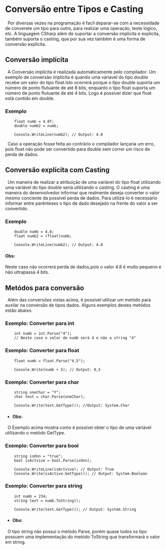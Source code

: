 # Conversão entre Tipos e Casting

&nbsp; Por diversas vezes na programação é facíl deparar-se com a necessidade de converete um tipo para outro, para realizar uma operação, teste lógico, etc. A linguagem CSharp além de suportar a conversão implícita e explícita, também suporta o casting, que por sua vez também é uma forma de conversão explícita.

## Conversão implícita

&nbsp; A Conversão implícita é realizada automáticamente pelo compilador. Um exemplo de conversão implícita é quando uma váriavel do tipo double recebe um valor do tipo float.Isto ocorrerá porque o tipo double suporta um número de ponto flutuante de até 8 bits, enquanto o tipo float suporta um número de ponto flutuante de até 4 bits. Logo é possível dizer que float está contido em double.

### Exemplo

```
    float numb = 4.8f;
    double numb2 = numb;

    Console.WriteLine(numb2); // Output: 4.8
```

&nbsp; Caso a operação fosse feita ao contrário o compilador lançaria um erro, pois float não pode ser convertido para double sem correr um risco de perda de dados.

## Conversão explícita com Casting

&nbsp; Um maneira de realizar a atribuição de uma variável do tipo float utilizando uma variável do tipo double seria utilizando o casting. O casting é uma maneira do desenvolvedor informar que realmente deseja converter o valor mesmo conciente da possível perda de dados. Para utilizá-lo é necessário informar entre parênteses o tipo de dado desejado na frente do valor a ser convertido.


### Exemplo

```
    double numb = 4.8;
    float numb2 = (float)numb;

    Console.WriteLine(numb2); // Output: 4.8
```

#### Obs:

Neste caso não ocorrerá perda de dados,pois o valor 4.8 é muito pequeno e não ultrapassa 4 bits.

## Metódos para conversão

&nbsp; Além das conversões vistas acima, é possível utilizar um metódo para auxilar na conversão de tipos dados. Alguns exemplos destes metódos estão abaixo.

### Exemplo: Converter para int

```
    int numb = int.Parse("4");
    // Neste caso o valor de numb será 4 e não a string "4"
```

### Exemplo: Converter para float

```
    float numb = float.Parse("4,5");

    Console.Write(numb + 5); // Output: 9,5
```

### Exemplo: Converter para char

```
    string oneChar = "Y";
    char text = char.Parse(oneChar);

    Console.Write(text.GetType()); //Output: System.Char
```

* #### Obs:

&nbsp; O Exemplo acima mostra como é possível obter o tipo de uma variável utilizando o metódo GetType.

### Exemplo: Converter para bool

```
    string isOnn = "true";
    bool isActvive = bool.Parse(isOnn);

    Console.WriteLine(isActvive); // Output: True
    Console.Write(isActive.GetType()); // Output: System.Boolean
```

### Exemplo: Converter para string

```
    int numb = 234;
    string text = numb.ToString();

    Console.Write(text.GetType()); // Output: System.String
```

* #### Obs:

&nbsp; O tipo string não possui o metódo Parse, porém quase todos os tipo possuem uma implementação do metódo ToString que transformará o valor em string.
